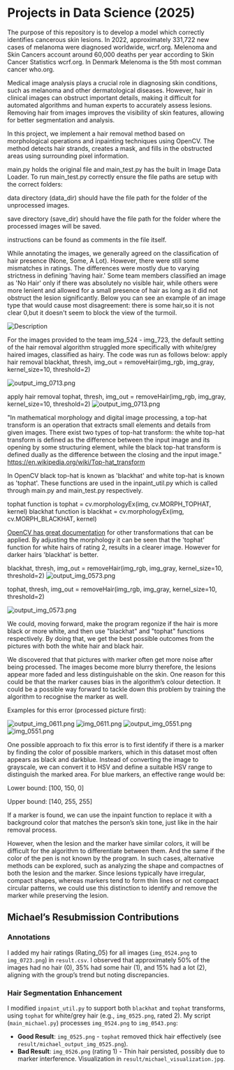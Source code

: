 # Projects in Data Science (2025)

The purpose of this repository is to develop a model which correctly identifies cancerous skin lesions.
In 2022, approximately 331,722 new cases of melanoma were diagnosed worldwide, wcrf.org.
Melenoma and Skin Cancers account around 60,000 deaths per year according to Skin Cancer Statistics wcrf.org.
In Denmark Melenoma is the 5th most comman cancer who.org.

Medical image analysis plays a crucial role in diagnosing skin conditions, such as melanoma and other dermatological diseases. However, hair in clinical images can obstruct important details, making it difficult for automated algorithms and human experts to accurately assess lesions. Removing hair from images improves the visibility of skin features, allowing for better segmentation and analysis.

In this project, we implement a hair removal method based on morphological operations and inpainting techniques using OpenCV. The method detects hair strands, creates a mask, and fills in the obstructed areas using surrounding pixel information.

main.py holds the original file and main_test.py has the built in Image Data Loader. To run main_test.py correctly ensure the file paths are setup with the correct folders:

data directory (data_dir) should have the file path for the folder of the unprocessed images. 

save directory (save_dir) should have the file path for the folder where the processed images will be saved.

instructions can be found as comments in the file itself.

While annotating the images, we generally agreed on the classification of hair presence (None, Some, A Lot). However, there were still some mismatches in ratings. The differences were mostly due to varying strictness in defining 'having hair.' Some team members classified an image as 'No Hair' only if there was absolutely no visible hair, while others were more lenient and allowed for a small presence of hair as long as it did not obstruct the lesion significantly. Below you can see an example of an image type that would cause most disagreement: there is some hair,so it is not clear 0,but it doesn't seem to block the view of the turmoil.

![Description](https://github.com/Peter-mitch1/2025-FYP-groupE/blob/main/data/img_0582.png?raw=true)


For the images provided to the team img_524 - img_723, the default setting of the hair removal algorithm struggled more specifically with white/grey haired images, classified as hairy.
The code was run as follows below:
apply hair removal
blackhat, thresh, img_out = removeHair(img_rgb, img_gray, kernel_size=10, threshold=2)

![output_img_0713.png](https://github.com/Peter-mitch1/2025-FYP-groupE/blob/main/data/output_img_0713BH.png)

apply hair removal
tophat, thresh, img_out = removeHair(img_rgb, img_gray, kernel_size=10, threshold=2)
![output_img_0713.png](https://github.com/Peter-mitch1/2025-FYP-groupE/blob/main/data/output_img_0713WH.png)

"In mathematical morphology and digital image processing, a top-hat transform is an operation that extracts small elements and details from given images. There exist two types of top-hat transform: the white top-hat transform is defined as the difference between the input image and its opening by some structuring element, while the black top-hat transform is defined dually as the difference between the closing and the input image."
https://en.wikipedia.org/wiki/Top-hat_transform

In OpenCV black top-hat is known as 'blackhat' and white top-hat is known as 'tophat'.
These functions are used in the inpaint_util.py which is called through main.py and main_test.py respectively.

tophat function is tophat = cv.morphologyEx(img, cv.MORPH_TOPHAT, kernel)
blackhat function is blackhat = cv.morphologyEx(img, cv.MORPH_BLACKHAT, kernel)

[OpenCV has great documentation](https://docs.opencv.org/4.x/d9/d61/tutorial_py_morphological_ops.html) for other transformations that can be applied.
By adjusting the morphology it can be seen that the 'tophat' function for white hairs of rating 2, results in a clearer image.
However for darker hairs 'blackhat' is better.

blackhat, thresh, img_out = removeHair(img_rgb, img_gray, kernel_size=10, threshold=2)
![output_img_0573.png](https://github.com/Peter-mitch1/2025-FYP-groupE/blob/main/data/output_img_0573BH.png)


tophat, thresh, img_out = removeHair(img_rgb, img_gray, kernel_size=10, threshold=2)

![output_img_0573.png](https://github.com/Peter-mitch1/2025-FYP-groupE/blob/main/data/output_img_0573WH.png)

We could, moving forward, make the program regonize if the hair is more black or more white, and then use "blackhat" and "tophat" functions respectively. By doing that, we get the best possible outcomes from the pictures with both the white hair and black hair. 



We discovered that that pictures with marker often get more noise after being processed. The images become more blurry therefore, the lesions appear more faded and less distinguishable on the skin. One reason for this could be that the marker causes bias in the algorithm’s colour detection. It could be a possible way forward to tackle down this problem by training the algorithm to recognise the marker as well.


Examples for this error (processed picture first):


![output_img_0611.png](https://github.com/Peter-mitch1/2025-FYP-groupE/blob/main/data/output_img_0611.png)
![img_0611.png](https://github.com/Peter-mitch1/2025-FYP-groupE/blob/main/data/img_0611.png)
![output_img_0551.png](https://github.com/Peter-mitch1/2025-FYP-groupE/blob/main/data/output_img_0551.png)
![img_0551.png](https://github.com/Peter-mitch1/2025-FYP-groupE/blob/main/data/img_0551.png)

One possible approach to fix this error is to first identify if there is a marker by finding the color of possible markers, which in this dataset most often appears as black and darkblue. Instead of converting the image to grayscale, we can convert it to HSV and define a suitable HSV range to distinguish the marked area. For blue markers, an effective range would be:

Lower bound: [100, 150, 0]

Upper bound: [140, 255, 255]

If a marker is found, we can use the inpaint function to replace it with a background color that matches the person’s skin tone, just like in the hair removal process.

However, when the lesion and the marker have similar colors, it will be difficult for the algorithm to differentiate between them. And the same if the color of the pen is not known by the program. In such cases, alternative methods can be explored, such as analyzing the shape and compactnes of both the lesion and the marker. Since lesions typically have irregular, compact shapes, whereas markers tend to form thin lines or not compact circular patterns, we could use this distinction to identify and remove the marker while preserving the lesion. 

## Michael’s Resubmission Contributions

### Annotations
I added my hair ratings (Rating_05) for all images (`img_0524.png` to `img_0723.png`) in `result.csv`. I observed that approximately 50% of the images had no hair (0), 35% had some hair (1), and 15% had a lot (2), aligning with the group’s trend but noting discrepancies.

### Hair Segmentation Enhancement
I modified `inpaint_util.py` to support both `blackhat` and `tophat` transforms, using `tophat` for white/grey hair (e.g., `img_0525.png`, rated 2). My script (`main_michael.py`) processes `img_0524.png` to `img_0543.png`:
- **Good Result**: `img_0525.png` - `tophat` removed thick hair effectively (see `result/michael_output_img_0525.png`).
- **Bad Result**: `img_0526.png` (rating 1) - Thin hair persisted, possibly due to marker interference.
Visualization in `result/michael_visualization.jpg`.
